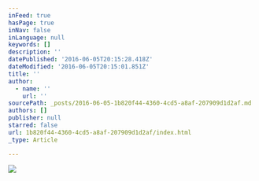 ```yaml
---
inFeed: true
hasPage: true
inNav: false
inLanguage: null
keywords: []
description: ''
datePublished: '2016-06-05T20:15:28.418Z'
dateModified: '2016-06-05T20:15:01.851Z'
title: ''
author:
  - name: ''
    url: ''
sourcePath: _posts/2016-06-05-1b820f44-4360-4cd5-a8af-207909d1d2af.md
authors: []
publisher: null
starred: false
url: 1b820f44-4360-4cd5-a8af-207909d1d2af/index.html
_type: Article

---
```

![](https://the-grid-user-content.s3-us-west-2.amazonaws.com/6dc49ff4-b994-4ca8-bf0e-a4f8c39f8201.jpg)